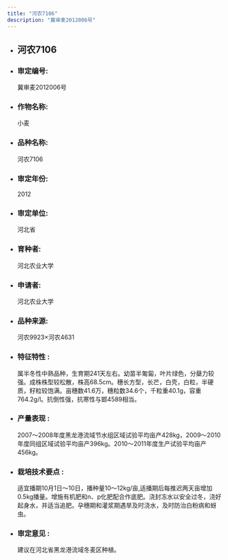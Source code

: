 ```yaml
---
title: "河农7106"
description: "冀审麦2012006号"
---
```

* ## 河农7106
* ###  审定编号:  
   冀审麦2012006号

*  ### 作物名称:  
   小麦

*   ###  品种名称: 
    河农7106

*   ### 审定年份: 
    2012

*   ### 审定单位:  
    河北省

*   ### 育种者:  
    河北农业大学

*   ### 申请者:  
    河北农业大学

*   ### 品种来源:  
    河农9923×河农4631

*   ### 特征特性 : 
    属半冬性中熟品种，生育期241天左右。幼苗半匍匐，叶片绿色，分蘖力较强。成株株型较松散，株高68.5cm。穗长方型，长芒，白壳，白粒，半硬质，籽粒较饱满。亩穗数41.6万，穗粒数34.6个，千粒重40.1g，容重764.2g/l。抗倒性强，抗寒性与邯4589相当。

*   ### 产量表现 : 
    2007～2008年度黑龙港流域节水组区域试验平均亩产428kg，2009～2010年度同组区域试验平均亩产396kg。2010～2011年度生产试验平均亩产456kg。

*   ### 栽培技术要点 : 
    适宜播期10月1日～10日，播种量10～12kg/亩,适播期后每推迟两天亩增加0.5kg播量。增施有机肥和n、p化肥配合作底肥。浇封冻水以安全过冬，浇好起身水，并适当追肥。孕穗期和灌浆期遇旱及时浇水，及时防治白粉病和蚜虫。

*   ### 审定意见 : 
    建议在河北省黑龙港流域冬麦区种植。

